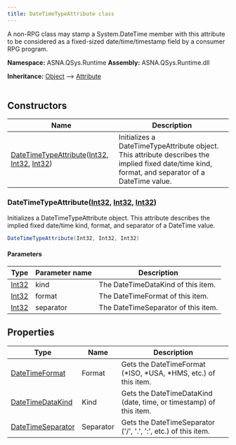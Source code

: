 ```yaml
---
title: DateTimeTypeAttribute class
---
```


A non-RPG class may stamp a System.DateTime member with this attribute to be considered as a fixed-sized date/time/timestamp field by a consumer RPG program.

**Namespace:** ASNA.QSys.Runtime
**Assembly:** ASNA.QSys.Runtime.dll

**Inheritance:** [Object](https://docs.microsoft.com/en-us/dotnet/api/system.object) --> [Attribute](https://docs.microsoft.com/en-us/dotnet/api/system.attribute)
<br>
<br>

## Constructors

| Name | Description |
| --- | --- |
| [DateTimeTypeAttribute](#datetimetypeattributeint32-int32-int32)([Int32](https://docs.microsoft.com/en-us/dotnet/api/system.int32), [Int32](https://docs.microsoft.com/en-us/dotnet/api/system.int32), [Int32](https://docs.microsoft.com/en-us/dotnet/api/system.int32)) | Initializes a DateTimeTypeAttribute object. This attribute describes the implied fixed date/time kind, format, and separator of a DateTime value.

### DateTimeTypeAttribute([Int32](https://docs.microsoft.com/en-us/dotnet/api/system.int32), [Int32](https://docs.microsoft.com/en-us/dotnet/api/system.int32), [Int32](https://docs.microsoft.com/en-us/dotnet/api/system.int32))

Initializes a DateTimeTypeAttribute object. This attribute describes the implied fixed date/time kind, format, and separator of a DateTime value.

```cs
DateTimeTypeAttribute(Int32, Int32, Int32)
```

#### Parameters

| Type | Parameter name | Description
| --- | --- | ---
| [Int32](https://docs.microsoft.com/en-us/dotnet/api/system.int32) | kind | The DateTimeDataKind of this item.
| [Int32](https://docs.microsoft.com/en-us/dotnet/api/system.int32) | format | The DateTimeFormat of this item.
| [Int32](https://docs.microsoft.com/en-us/dotnet/api/system.int32) | separator | The DateTimeSeparator of this item.

## Properties

| Type | Name | Description
| --- | --- | --- 
| [DateTimeFormat](/reference/datagate/datagate-common/date-time-format.html) | Format | Gets the DateTimeFormat (*ISO, *USA, *HMS, etc.) of this item. |
| [DateTimeDataKind](/reference/runtime/qsys-runtime/date-time-data-kind.html) | Kind | Gets the DateTimeDataKind (date, time, or timestamp) of this item. |
| [DateTimeSeparator](/reference/runtime/qsys-runtime/date-time-separator.html) | Separator | Gets the DateTimeSeparator ('/', '.', ':', etc.) of this item. |
